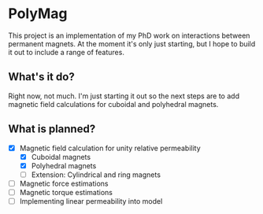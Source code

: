 # PolyMag

This project is an implementation of my PhD work on interactions between permanent magnets. At the moment it's only just starting, but I hope to build it out to include a range of features.

## What's it do?

Right now, not much. I'm just starting it out so the next steps are to add magnetic field calculations for cuboidal and polyhedral magnets.

## What is planned?

- [X] Magnetic field calculation for unity relative permeability
    - [X] Cuboidal magnets
    - [X] Polyhedral magnets
    - [ ] Extension: Cylindrical and ring magnets
- [ ] Magnetic force estimations
- [ ] Magnetic torque estimations
- [ ] Implementing linear permeability into model
